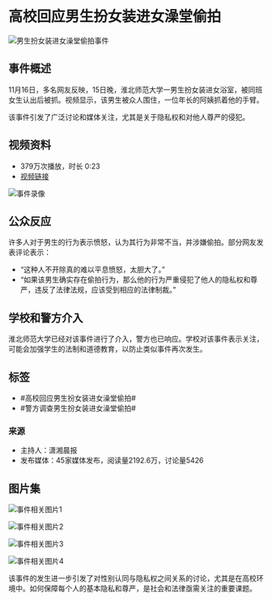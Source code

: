 # 高校回应男生扮女装进女澡堂偷拍

![男生扮女装进女澡堂偷拍事件](https://wx2.sinaimg.cn/large/001O24LNly8hvo9s48eahj6097097gls02.jpg)

## 事件概述

11月16日，多名网友反映，15日晚，淮北师范大学一男生扮女装进女浴室，被同班女生认出后被抓。视频显示，该男生被众人围住，一位年长的阿姨抓着他的手臂。

该事件引发了广泛讨论和媒体关注，尤其是关于隐私权和对他人尊严的侵犯。

## 视频资料

- 379万次播放，时长 0:23
- [视频链接](https://video.weibo.com/show?fid=1034:5101415136428095)

![事件录像](https://wx3.sinaimg.cn/orj480/001O24LNly1hvo9pdgzswj60u01hcq6k02.jpg)

## 公众反应

许多人对于男生的行为表示愤怒，认为其行为非常不当，并涉嫌偷拍。部分网友发表评论表示：

- “这种人不开除真的难以平息愤怒，太胆大了。”
- “如果该男生确实存在偷拍行为，那么他的行为严重侵犯了他人的隐私权和尊严，违反了法律法规，应该受到相应的法律制裁。”

## 学校和警方介入

淮北师范大学已经对该事件进行了介入，警方也已响应。学校对该事件表示关注，可能会加强学生的法制和道德教育，以防止类似事件再次发生。

## 标签

- #高校回应男生扮女装进女澡堂偷拍#
- #警方调查男生扮女装进女澡堂偷拍#

### 来源

- 主持人：潇湘晨报
- 发布媒体：45家媒体发布，阅读量2192.6万，讨论量5426

## 图片集

![事件相关图片1](https://wx3.sinaimg.cn/orj480/008xyPtBly1hvoal2o2xdj30mh0u0760.jpg)

![事件相关图片2](https://wx2.sinaimg.cn/orj480/008gE3ssly1hvo2w3u07ij30u0140tm7.jpg)

![事件相关图片3](https://wx1.sinaimg.cn/orj480/005zeBIEly1hvp1mnar7qj30u01hc782.jpg)

![事件相关图片4](https://wx3.sinaimg.cn/orj480/a6ded45cgy1hvodu51m3hj20mh0u0tba.jpg)

该事件的发生进一步引发了对性别认同与隐私权之间关系的讨论，尤其是在高校环境中。如何保障每个人的基本隐私和尊严，是社会和法律亟需关注的重要课题。
<!-- tcd_original_link https://m.weibo.cn/search?containerid=231522type%3D1%26q%3D%23%E9%AB%98%E6%A0%A1%E5%9B%9E%E5%BA%94%E7%94%B7%E7%94%9F%E6%89%AE%E5%A5%B3%E8%A3%85%E8%BF%9B%E5%A5%B3%E6%BE%A1%E5%A0%82%E5%81%B7%E6%8B%8D%23&luicode=10000360&lfid=qq_browser_resou&extparam=c_type%3D36%26third_source_type%3Dchannelreplaceop&wm=90207_90002&launchid=10000360-qq_browser_resou -->
